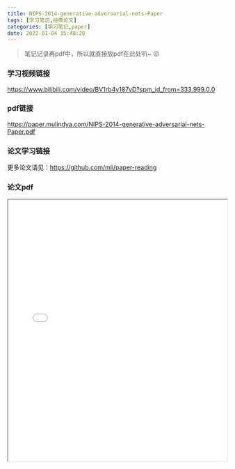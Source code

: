 ```yaml
---
title: NIPS-2014-generative-adversarial-nets-Paper
tags: [学习笔记,经典论文]
categories: [学习笔记,paper]
date: 2022-01-04 15:48:20
---
```


> 笔记记录再pdf中，所以就直接放pdf在此处叭~ :wink:

### 学习视频链接

https://www.bilibili.com/video/BV1rb4y187vD?spm_id_from=333.999.0.0

### pdf链接

https://paper.mulindya.com/NIPS-2014-generative-adversarial-nets-Paper.pdf

### 论文学习链接

更多论文请见：https://github.com/mli/paper-reading

### 论文pdf

<iframe src='/js/pdfjs_old/web/viewer.html?file=https://paper.mulindya.com/NIPS-2014-generative-adversarial-nets-Paper.pdf' width=100% height=600></iframe>